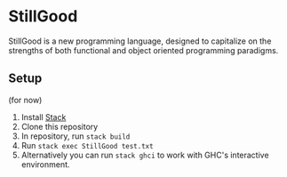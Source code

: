 # StillGood

StillGood is a new programming language, designed to capitalize on the strengths of both functional and object oriented programming paradigms.

## Setup

(for now)

1. Install [Stack](https://docs.haskellstack.org/en/stable/README/)
2. Clone this repository
3. In repository, run `stack build`
4. Run `stack exec StillGood test.txt`
5. Alternatively you can run `stack ghci` to work with GHC's interactive environment.